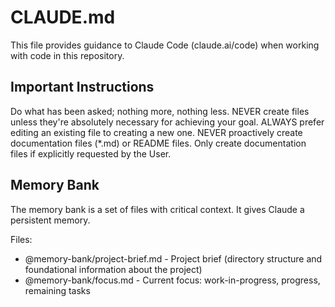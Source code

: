 # CLAUDE.md

This file provides guidance to Claude Code (claude.ai/code) when working with code in this repository.

## Important Instructions

Do what has been asked; nothing more, nothing less.
NEVER create files unless they're absolutely necessary for achieving your goal.
ALWAYS prefer editing an existing file to creating a new one.
NEVER proactively create documentation files (\*.md) or README files. Only create documentation files if explicitly requested by the User.
<project-instructions>

## Memory Bank

The memory bank is a set of files with critical context. It gives Claude a persistent memory.

Files:

- @memory-bank/project-brief.md - Project brief (directory structure and foundational information about the project)
- @memory-bank/focus.md - Current focus: work-in-progress, progress, remaining tasks

</project-instructions>
